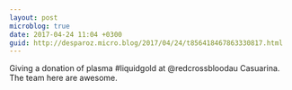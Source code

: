```yaml
---
layout: post
microblog: true
date: 2017-04-24 11:04 +0300
guid: http://desparoz.micro.blog/2017/04/24/t856418467863330817.html
---
```

Giving a donation of plasma #liquidgold at @redcrossbloodau Casuarina. The team here are awesome.
